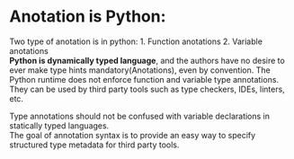 # Anotation is Python: <br>
Two type of anotation is in python: 1. Function anotations 2. Variable anotations    
**Python is dynamically typed language**, and the authors have no desire to ever make type hints mandatory(Anotations), even by convention.
The Python runtime does not enforce function and variable type annotations. They can be used by third party tools such as type checkers, IDEs, linters, etc.

Type annotations should not be confused with variable declarations in statically typed languages.    
The goal of annotation syntax is to provide an easy way to specify structured type metadata for third party tools.  
